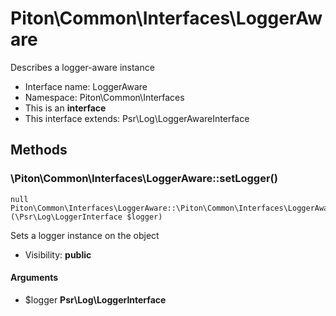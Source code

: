 Piton\Common\Interfaces\LoggerAware
===============

Describes a logger-aware instance




* Interface name: LoggerAware
* Namespace: Piton\Common\Interfaces
* This is an **interface**
* This interface extends: Psr\Log\LoggerAwareInterface





Methods
-------


### \Piton\Common\Interfaces\LoggerAware::setLogger()

```
null Piton\Common\Interfaces\LoggerAware::\Piton\Common\Interfaces\LoggerAware::setLogger()(\Psr\Log\LoggerInterface $logger)
```

Sets a logger instance on the object



* Visibility: **public**

#### Arguments

* $logger **Psr\Log\LoggerInterface**


